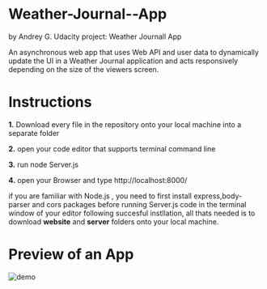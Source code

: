 # Weather-Journal--App
by Andrey G.
Udacity project: Weather Journall App


An asynchronous web app that uses Web API and user data to dynamically update the UI in a Weather Journal application
and acts responsively depending on the size of the viewers screen.

# Instructions
**1.** Download every file in the repository onto your local machine into a separate folder

**2.** open your code editor that supports terminal command line 

**3.** run node Server.js

**4.** open your Browser and type http://localhost:8000/


if you are familiar with Node.js , you need to first install express,body-parser and cors packages before running Server.js code in the terminal window of your editor
following succesful instllation, all thats needed is to download **website** and **server** folders onto your local machine.



# Preview of an App

![demo](https://user-images.githubusercontent.com/67160051/103304196-fc054e80-49d5-11eb-8e74-76f46df66357.jpg)

